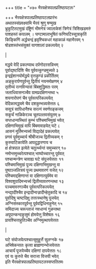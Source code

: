 +++
title = "०७० भैरवक्षेत्रपालप्रतिष्ठापटलः"

+++
भैरवक्षेत्रपालप्रतिष्ठापटलप्रारंभः    
अथातस्संप्रवक्ष्यामि भैरवं श्रुणु षण्मुख  
भ्रुकुटितटमुखं दंष्ट्रिणं भीमनेत्रं ज्वालाकेशं त्रिणेत्रं त्रिशिखडमरुं  
पाशहस्तं कपालम्  ।  घण्टामालाभूषितं फणिघटिस्सूत्राकृतिं  
किङ्किणिं अर्द्धचन्द्रं हृवृश्चिकधरं महाकाळं महाभैरवम्  १  
षोडशस्तंभसंयुक्तं यागशालां प्रकल्पयेत्  २  

|  

मद्ध्ये वेदिं प्रकल्प्याथ दर्पणोदरसन्निभम्  
पूर्वाद्यष्टदिशि चैव पूर्ववत्कुण्डमुच्यते  ३  
इन्द्रईशानयोर्मद्ध्ये वृत्तकुण्डं प्रकीर्तितम्  
अङ्कुरार्पणपूर्वन्तु द्वितीयं नयनमोक्षणम्  ४  
तृतीय्यं रत्नविन्यासं बिंबशुद्धिमतः परम्  
जलाधिवासनञ्चैव ग्रामप्रदक्षिणन्तथा  ५  
शयनारोपणं चैव पूर्ववत्परिकल्पयेत्  
वेदिकामद्ध्यमे चैव दशकुम्भन्न्यसेत्ततः  ६  
ससूत्रं सापिधानैश्च सरत्नं स्वर्णपङ्कजम्  
सकूर्चं नाळिकेरञ्च चूतपल्लवसंयुतम्  ७  
सप्तधान्यस्थितं कुम्भं पश्चिमाभिमुखं भवेत्  
दक्षिणाभिमुखं वापि बिंबमावाहयेत् घटे  ८  
आसनं मूर्तिमभ्यर्च्य विद्यादेहं प्रकल्पयेत्  
प्रणवं पूर्वमुच्चार्य श्रीबीजञ्च द्वितीय्यकम्  ९  
कुरुवाटिकायेति आपदुद्धारणाय च  
क्षं क्षेत्रपाल इत्येते चतुर्त्थ्यन्तं समुच्चरन्  १०  
नमोन्तमुच्चरेत्पश्चात् भाष्योच्चारन्तु पूर्ववत्  
पश्चान्मन्त्रेण चावाह्य घटे संपूजयेत्ततः  ११  
पश्चिमाभिमुखं पूज्य दक्षिणाभिमुखन्तु वा  
पुष्पाञ्जलित्रयं पूज्य प्रथमावरणं यजेत्  १२  
पश्चिमाद्दक्षिणान्तं वा दक्षिणात्पूर्वमेव वा  
विश्वशूपादिमभ्यर्च्य द्वितीय्यावरणन्तथा  १३  
पञ्चमावरणञ्चैव पूर्ववत्परिकल्पयेत्  
नन्द्यादींश्चैव इन्द्रादीन्वज्रादीन्हेतुकादि च  १४  
पूर्वादिषु चाष्टदिक्षु तत्तत्स्थानेषु पूजयेत्  
अग्निसंस्कारपूर्वन्तु पूर्ववद्विधिनाहुनेत्  १५  
समिदाज्य चरून्लाजं नवधान्यं गुळन्तथा  
अपूपान्कन्दकुसुमं होमयेत्तु विशेषतः  १६  
प्रायश्चित्ताहुतिञ्चैव अग्निमुत्थापयेत्ततः  

|  

घटे संयोजयेत्पश्चात्सुमुहूर्त्ते सुलग्नके  १७  
अभिषेकन्ततः कृत्वा ब्राह्मणान्भोजयेत्ततः  
आचार्यं पूजयेच्चैव दक्षिणां दापयेत्ततः  १८  
एवं यः कुरुते चैव सराजा विजयी भवेत्  
इति भैरवक्षेत्रपालप्रतिष्ठापटलस्सप्ततितमः  
